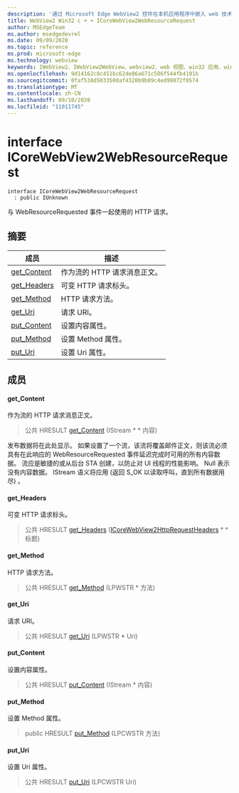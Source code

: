 ```yaml
---
description: '通过 Microsoft Edge WebView2 控件在本机应用程序中嵌入 web 技术 (HTML、CSS 和 JavaScript) '
title: WebView2 Win32 c + + ICoreWebView2WebResourceRequest
author: MSEdgeTeam
ms.author: msedgedevrel
ms.date: 09/09/2020
ms.topic: reference
ms.prod: microsoft-edge
ms.technology: webview
keywords: IWebView2、IWebView2WebView、webview2、web 视图、win32 应用、win32、edge、ICoreWebView2、ICoreWebView2Controller、浏览器控件、边缘 html、ICoreWebView2WebResourceRequest
ms.openlocfilehash: 9d14162c8c451bc62de86a671c586f544fb4191b
ms.sourcegitcommit: 0faf538d5033508af4320b9b89c4ed99872f0574
ms.translationtype: MT
ms.contentlocale: zh-CN
ms.lasthandoff: 09/10/2020
ms.locfileid: "11011745"
---
```

# interface ICoreWebView2WebResourceRequest 

```
interface ICoreWebView2WebResourceRequest
  : public IUnknown
```

与 WebResourceRequested 事件一起使用的 HTTP 请求。

## 摘要

 成员                        | 描述
--------------------------------|---------------------------------------------
[get_Content](#get_content) | 作为流的 HTTP 请求消息正文。
[get_Headers](#get_headers) | 可变 HTTP 请求标头。
[get_Method](#get_method) | HTTP 请求方法。
[get_Uri](#get_uri) | 请求 URI。
[put_Content](#put_content) | 设置内容属性。
[put_Method](#put_method) | 设置 Method 属性。
[put_Uri](#put_uri) | 设置 Uri 属性。

## 成员

#### get_Content 

作为流的 HTTP 请求消息正文。

> 公共 HRESULT [get_Content](#get_content) (IStream * * 内容) 

发布数据将在此处显示。 如果设置了一个流，该流将覆盖邮件正文，则该流必须具有在此响应的 WebResourceRequested 事件延迟完成时可用的所有内容数据。 流应是敏捷的或从后台 STA 创建，以防止对 UI 线程的性能影响。 Null 表示没有内容数据。 IStream 语义将应用 (返回 S_OK 以读取呼叫，直到所有数据用尽) 。

#### get_Headers 

可变 HTTP 请求标头。

> 公共 HRESULT [get_Headers](#get_headers) ([ICoreWebView2HttpRequestHeaders](icorewebview2httprequestheaders.md) * * 标题) 

#### get_Method 

HTTP 请求方法。

> 公共 HRESULT [get_Method](#get_method) (LPWSTR * 方法) 

#### get_Uri 

请求 URI。

> 公共 HRESULT [get_Uri](#get_uri) (LPWSTR * Uri) 

#### put_Content 

设置内容属性。

> 公共 HRESULT [put_Content](#put_content) (IStream * 内容) 

#### put_Method 

设置 Method 属性。

> public HRESULT [put_Method](#put_method) (LPCWSTR 方法) 

#### put_Uri 

设置 Uri 属性。

> 公共 HRESULT [put_Uri](#put_uri) (LPCWSTR Uri) 

